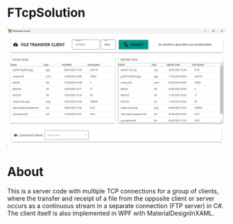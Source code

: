 # FTcpSolution
<img alt="Client show" src="https://github.com/NickolasValentine/FTcpSolution/blob/master/FTcp/Resources/demo.jpg">

# About
This is a server code with multiple TCP connections for a group of clients, where the transfer and receipt of a file from the opposite client or server occurs as a continuous stream in a separate connection (FTP server) in C#. The client itself is also implemented in WPF with MaterialDesignInXAML.
